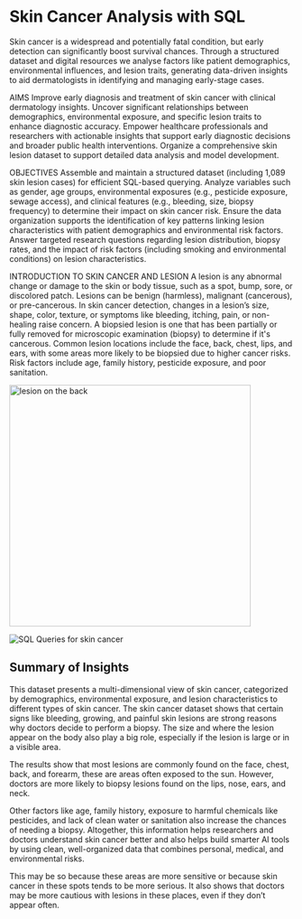 # Skin Cancer Analysis with SQL
Skin cancer is a widespread and potentially fatal condition, but early detection can significantly boost survival chances.
Through  a structured dataset and digital resources we analyse factors like patient demographics, environmental influences, and lesion traits, generating data-driven insights to aid dermatologists in identifying and managing early-stage cases.

AIMS 
Improve early diagnosis and treatment of skin cancer with clinical dermatology insights.
Uncover significant relationships between demographics, environmental exposure, and specific lesion traits to enhance diagnostic accuracy.
Empower healthcare professionals and researchers with actionable insights that support early diagnostic decisions and broader public health interventions.
Organize a comprehensive skin lesion dataset to support detailed data analysis and model development.

OBJECTIVES
Assemble and maintain a structured dataset (including 1,089 skin lesion cases) for efficient SQL-based querying.
Analyze variables such as gender, age groups, environmental exposures (e.g., pesticide exposure, sewage access), and clinical features (e.g., bleeding, size, biopsy frequency) to determine their impact on skin cancer risk.
Ensure the data organization supports the identification of key patterns linking lesion characteristics with patient demographics and environmental risk factors.
Answer targeted research questions regarding lesion distribution, biopsy rates, and the impact of risk factors (including smoking and environmental conditions) on lesion characteristics.


INTRODUCTION TO SKIN CANCER AND LESION
A lesion is any abnormal change or damage to the skin or body tissue, such as a spot, bump, sore, or discolored patch. Lesions can be benign (harmless), malignant (cancerous), or pre-cancerous.
In skin cancer detection, changes in a lesion’s size, shape, color, texture, or symptoms like bleeding, itching, pain, or non-healing raise concern. A biopsied lesion is one that has been partially or fully removed for microscopic examination (biopsy) to determine if it's cancerous.
Common lesion locations include the face, back, chest, lips, and ears, with some areas more likely to be biopsied due to higher cancer risks. Risk factors include age, family history, pesticide exposure, and poor sanitation.

<img width="428" alt="lesion on the back" src="https://github.com/user-attachments/assets/8a52e460-bedb-4eb4-be5a-325888687322" />

![SQL Queries for skin cancer](https://github.com/user-attachments/assets/9f26231d-508e-4616-b585-7f39f6bb73e0)

## Summary of Insights

This dataset presents a multi-dimensional view of skin cancer, categorized by demographics, environmental exposure, and lesion characteristics to different types of skin cancer. 
The skin cancer dataset shows that certain signs like bleeding, growing, and painful skin lesions are strong reasons why doctors decide to perform a biopsy. The size and where the lesion appear on the body also play a big role, especially if the lesion is large or in a visible area.

The results show that most lesions are commonly found on the face, chest, back, and forearm, these are areas often exposed to the sun. However, doctors are more likely to biopsy lesions found on the lips, nose, ears, and neck. 

Other factors like age, family history, exposure to harmful chemicals like pesticides, and lack of clean water or sanitation also increase the chances of needing a biopsy. Altogether, this information helps researchers and doctors understand skin cancer better and also helps build smarter AI tools by using clean, well-organized data that combines personal, medical, and environmental risks.

This may be so because these areas are more sensitive or because skin cancer in these spots tends to be more serious. It also shows that doctors may be more cautious with lesions in these places, even if they don’t appear often.



















